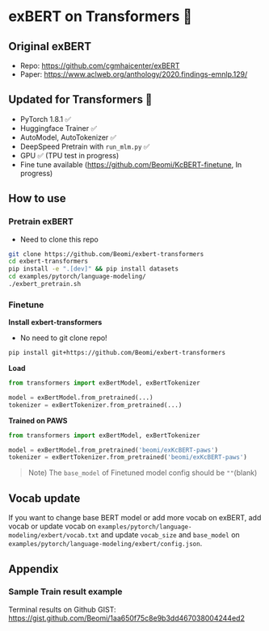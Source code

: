 <!---
Copyright 2020 The HuggingFace Team. All rights reserved.

Licensed under the Apache License, Version 2.0 (the "License");
you may not use this file except in compliance with the License.
You may obtain a copy of the License at

    http://www.apache.org/licenses/LICENSE-2.0

Unless required by applicable law or agreed to in writing, software
distributed under the License is distributed on an "AS IS" BASIS,
WITHOUT WARRANTIES OR CONDITIONS OF ANY KIND, either express or implied.
See the License for the specific language governing permissions and
limitations under the License.
-->

# exBERT on Transformers 🤗

## Original exBERT

- Repo: https://github.com/cgmhaicenter/exBERT
- Paper: https://www.aclweb.org/anthology/2020.findings-emnlp.129/

## Updated for Transformers 🤗

- PyTorch 1.8.1 ✅
- Huggingface Trainer ✅
- AutoModel, AutoTokenizer ✅
- DeepSpeed Pretrain with `run_mlm.py` ✅
- GPU ✅ (TPU test in progress)
- Fine tune available (https://github.com/Beomi/KcBERT-finetune, In progress)

## How to use

### Pretrain exBERT

- Need to clone this repo

```sh
git clone https://github.com/Beomi/exbert-transformers
cd exbert-transformers
pip install -e ".[dev]" && pip install datasets
cd examples/pytorch/language-modeling/
./exbert_pretrain.sh
```

### Finetune

**Install exbert-transformers**

- No need to git clone repo!

```sh
pip install git+https://github.com/Beomi/exbert-transformers
```

**Load**

```python
from transformers import exBertModel, exBertTokenizer

model = exBertModel.from_pretrained(...)
tokenizer = exBertTokenizer.from_pretrained(...)
```

**Trained on PAWS**

```python
from transformers import exBertModel, exBertTokenizer

model = exBertModel.from_pretrained('beomi/exKcBERT-paws')
tokenizer = exBertTokenizer.from_pretrained('beomi/exKcBERT-paws')
```

> Note) The `base_model` of Finetuned model config should be `""`(blank)


## Vocab update

If you want to change base BERT model or add more vocab on exBERT, add vocab or update vocab on `examples/pytorch/language-modeling/exbert/vocab.txt` 
and update `vocab_size` and `base_model`  on `examples/pytorch/language-modeling/exbert/config.json`.

## Appendix

### Sample Train result example

Terminal results on Github GIST: https://gist.github.com/Beomi/1aa650f75c8e9b3dd467038004244ed2



